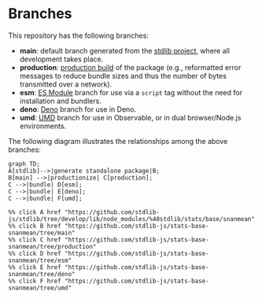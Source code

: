 <!--

@license Apache-2.0

Copyright (c) 2022 The Stdlib Authors.

Licensed under the Apache License, Version 2.0 (the "License");
you may not use this file except in compliance with the License.
You may obtain a copy of the License at

    http://www.apache.org/licenses/LICENSE-2.0

Unless required by applicable law or agreed to in writing, software
distributed under the License is distributed on an "AS IS" BASIS,
WITHOUT WARRANTIES OR CONDITIONS OF ANY KIND, either express or implied.
See the License for the specific language governing permissions and
limitations under the License.

-->

# Branches

This repository has the following branches:

-   **main**: default branch generated from the [stdlib project][stdlib-url], where all development takes place.
-   **production**: [production build][production-url] of the package (e.g., reformatted error messages to reduce bundle sizes and thus the number of bytes transmitted over a network).
-   **esm**: [ES Module][esm-url] branch for use via a `script` tag without the need for installation and bundlers.
-   **deno**: [Deno][deno-url] branch for use in Deno.
-   **umd**: [UMD][umd-url] branch for use in Observable, or in dual browser/Node.js environments.

The following diagram illustrates the relationships among the above branches:

```mermaid
graph TD;
A[stdlib]-->|generate standalone package|B;
B[main] -->|productionize| C[production];
C -->|bundle| D[esm];
C -->|bundle| E[deno];
C -->|bundle| F[umd];

%% click A href "https://github.com/stdlib-js/stdlib/tree/develop/lib/node_modules/%40stdlib/stats/base/snanmean"
%% click B href "https://github.com/stdlib-js/stats-base-snanmean/tree/main"
%% click C href "https://github.com/stdlib-js/stats-base-snanmean/tree/production"
%% click D href "https://github.com/stdlib-js/stats-base-snanmean/tree/esm"
%% click E href "https://github.com/stdlib-js/stats-base-snanmean/tree/deno"
%% click F href "https://github.com/stdlib-js/stats-base-snanmean/tree/umd"
```

[stdlib-url]: https://github.com/stdlib-js/stdlib/tree/develop/lib/node_modules/%40stdlib/stats/base/snanmean
[production-url]: https://github.com/stdlib-js/stats-base-snanmean/tree/production
[deno-url]: https://github.com/stdlib-js/stats-base-snanmean/tree/deno
[umd-url]: https://github.com/stdlib-js/stats-base-snanmean/tree/umd
[esm-url]: https://github.com/stdlib-js/stats-base-snanmean/tree/esm